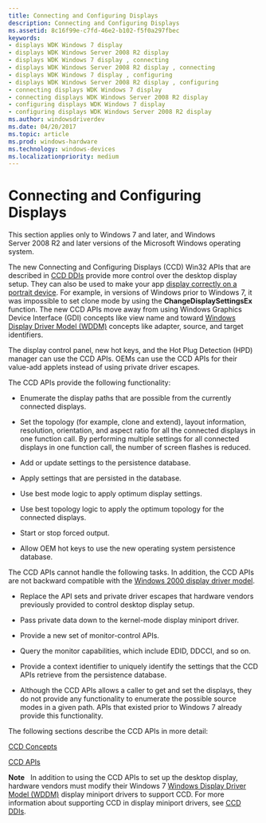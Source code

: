 ```yaml
---
title: Connecting and Configuring Displays
description: Connecting and Configuring Displays
ms.assetid: 8c16f99e-c7fd-46e2-b102-f5f0a297fbec
keywords:
- displays WDK Windows 7 display
- displays WDK Windows Server 2008 R2 display
- displays WDK Windows 7 display , connecting
- displays WDK Windows Server 2008 R2 display , connecting
- displays WDK Windows 7 display , configuring
- displays WDK Windows Server 2008 R2 display , configuring
- connecting displays WDK Windows 7 display
- connecting displays WDK Windows Server 2008 R2 display
- configuring displays WDK Windows 7 display
- configuring displays WDK Windows Server 2008 R2 display
ms.author: windowsdriverdev
ms.date: 04/20/2017
ms.topic: article
ms.prod: windows-hardware
ms.technology: windows-devices
ms.localizationpriority: medium
---
```


# Connecting and Configuring Displays


This section applies only to Windows 7 and later, and Windows Server 2008 R2 and later versions of the Microsoft Windows operating system.

The new Connecting and Configuring Displays (CCD) Win32 APIs that are described in [CCD DDIs](ccd-ddis.md) provide more control over the desktop display setup. They can also be used to make your app [display correctly on a portrait device](displaying-app-on-portrait-device.md). For example, in versions of Windows prior to Windows 7, it was impossible to set clone mode by using the **ChangeDisplaySettingsEx** function. The new CCD APIs move away from using Windows Graphics Device Interface (GDI) concepts like view name and toward [Windows Display Driver Model (WDDM)](windows-vista-display-driver-model-design-guide.md) concepts like adapter, source, and target identifiers.

The display control panel, new hot keys, and the Hot Plug Detection (HPD) manager can use the CCD APIs. OEMs can use the CCD APIs for their value-add applets instead of using private driver escapes.

The CCD APIs provide the following functionality:

-   Enumerate the display paths that are possible from the currently connected displays.

-   Set the topology (for example, clone and extend), layout information, resolution, orientation, and aspect ratio for all the connected displays in one function call. By performing multiple settings for all connected displays in one function call, the number of screen flashes is reduced.

-   Add or update settings to the persistence database.

-   Apply settings that are persisted in the database.

-   Use best mode logic to apply optimum display settings.

-   Use best topology logic to apply the optimum topology for the connected displays.

-   Start or stop forced output.

-   Allow OEM hot keys to use the new operating system persistence database.

The CCD APIs cannot handle the following tasks. In addition, the CCD APIs are not backward compatible with the [Windows 2000 display driver model](windows-2000-display-driver-model-design-guide.md).

-   Replace the API sets and private driver escapes that hardware vendors previously provided to control desktop display setup.

-   Pass private data down to the kernel-mode display miniport driver.

-   Provide a new set of monitor-control APIs.

-   Query the monitor capabilities, which include EDID, DDCCI, and so on.

-   Provide a context identifier to uniquely identify the settings that the CCD APIs retrieve from the persistence database.

-   Although the CCD APIs allows a caller to get and set the displays, they do not provide any functionality to enumerate the possible source modes in a given path. APIs that existed prior to Windows 7 already provide this functionality.

The following sections describe the CCD APIs in more detail:

[CCD Concepts](ccd-concepts.md)

[CCD APIs](ccd-apis.md)

**Note**   In addition to using the CCD APIs to set up the desktop display, hardware vendors must modify their Windows 7 [Windows Display Driver Model (WDDM)](windows-vista-display-driver-model-design-guide.md) display miniport drivers to support CCD. For more information about supporting CCD in display miniport drivers, see [CCD DDIs](ccd-ddis.md).

 

 

 






